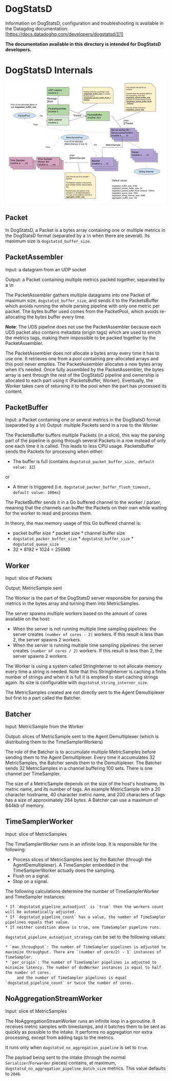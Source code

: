 # DogStatsD

Information on DogStatsD, configuration and troubleshooting is available in the Datagdog documentation:
[https://docs.datadoghq.com/developers/dogstatsd/][1]

**The documentation available in this directory is intended for DogStatsD developers.**

[1]: https://docs.datadoghq.com/developers/dogstatsd/

# DogStatsD Internals

![DogStatsD Internals Schema](internals_schema.png)

## Packet

In DogStatsD, a Packet is a bytes array containing one or multiple metrics in the DogStatsD format (separated by a \n when there are several). Its maximum size is `dogstatsd_buffer_size`.

## PacketAssembler

Input: a datagram from an UDP socket

Output: a Packet containing multiple metrics packed together, separated by a \n

The PacketAssembler gathers multiple datagrams into one Packet of maximum size, `dogstatsd_buffer_size`, and sends it to the PacketsBuffer which avoids running the whole parsing pipeline with only one metric per packet. The bytes buffer used comes from the PacketPool, which avoids re-allocating the bytes buffer every time.

**Note**: The UDS pipeline does not use the PacketAssembler because each UDS packet also contains metadata (origin tags) which are used to enrich the metrics tags, making them impossible to be packed together by the PacketAssembler.

The PacketAssembler does not allocate a bytes array every time it has to use one. It retrieves one from a pool containing pre-allocated arrays and this pool never empties. The PacketAssembler allocates a new bytes array when it’s needed.
Once fully assembled by the PacketAssembler, the bytes array is sent through the rest of the DogStatsD pipeline and ownership is allocated to each part using it (PacketsBuffer, Worker). Eventually, the Worker takes care of returning it to the pool when the part has processed its content.

## PacketBuffer

Input: a Packet containing one or several metrics in the DogStatsD format (separated by a \n)
Output: multiple Packets send in a row to the Worker

The PacketsBuffer buffers multiple Packets (in a slice), this way the parsing part of the pipeline is going through several Packets in a row instead of only one each time it is called. This leads to less CPU usage. PacketsBuffer sends the Packets for processing when either:

* The buffer is full (contains `dogstatsd_packet_buffer_size, default value: 32`)

or

* A timer is triggered (i.e. `dogstatsd_packer_buffer_flush_timeout, default value: 100ms`)

The PacketBuffer sends it in a Go buffered channel to the worker / parser, meaning that the channels can buffer the Packets on their own while waiting for the worker to read and process them.

In theory, the max memory usage of this Go buffered channel is:

  * packet buffer size * packet size * channel buffer size
  * `dogstatsd_packer_buffer_size` * `dogstatsd_buffer_size` * `dogstatsd_queue_size`
  * 32 * 8192 * 1024 =  256MB

## Worker

Input: slice of Packets

Output: MetricSample sent

The Worker is the part of the DogStatsD server responsible for parsing the metrics in the bytes array and turning them into MetricSamples.

The server spawns multiple workers based on the amount of cores available on the host:

  * When the server is not running multiple time sampling pipelines: the server creates `(number of cores - 2)` workers. If this result is less than 2, the server spawns 2 workers.
  * When the server is running multiple time sampling pipelines: the server creates `(number of cores / 2)` workers.  If this result is less than 2, the server spawns 2 workers.

The Worker is using a system called StringInterner to not allocate memory every time a string is needed. Note that this StringInterner is caching a finite number of strings and when it is full it is emptied to start caching strings again. Its size is configurable with `dogstatsd_string_interner_size`.

The MetricSamples created are not directly sent to the Agent Demultiplexer but first to a part called the Batcher.

## Batcher

Input: MetricSample from the Worker

Output: slices of MetricSample sent to the Agent Demultiplexer (which is distributing them to the TimeSamplerWorkers)

The role of the Batcher is to accumulate multiple MetricSamples before sending them to the Agent Demultiplexer. Every time it accumulates 32 MetricSamples, the Batcher sends them to the Demultiplexer. The Batcher sends 32 MetricSamples in a channel buffering 100 sets. There is one channel per TimeSampler.

The size of a MetricSample depends on the size of the host's hostname, its metric name, and its number of tags. An example MetricSample with a 20 character hostname, 40 character metric name, and 200 characters of tags has a size of approximately 264 bytes. A Batcher can use a maximum of 844kb of memory.

## TimeSamplerWorker

Input: slice of MetricSamples

The TimeSamplerWorker runs in an infinite loop. It is responsible for the following:

  * Process slices of MetricSamples sent by the Batcher (through the AgentDemultiplexer). A TimeSampler embedded in the TimeSamplerWorker actually does the sampling.
  * Flush on a signal.
  * Stop on a signal.

The following calculations determine the number of TimeSamplerWorker and TimeSampler instances:

    * If `dogstatsd_pipeline_autoadjust` is `true` then the workers count will be automatically adjusted.
    * If `dogstatsd_pipeline_count` has a value, the number of TimeSampler pipelines equals that value.
    * If neither condition above is true, one TimeSampler pipeline runs.

`dogstatsd_pipeline_autoadjust_strategy` can be set to the following values:

    * `max_throughput`: The number of TimeSampler pipelines is adjusted to maximize throughput. There are `(number of core/2) - 1` instances of TimeSampler.
    * `per_origin`: The number of TimeSampler pipelines is adjusted to minimize latency. The number of dsdWorker instances is equal to half the number of cores.
         and the number of TimeSampler pipelines is equal `dogstatsd_pipeline_count` or twice the number of cores.

## NoAggregationStreamWorker

Input: slice of MetricSamples

The NoAggregationStreamWorker runs an infinite loop in a goroutine. It receives metric samples with timestamps, and it batches them to be sent as quickly as possible to the intake. It performs no aggregation nor extra processing, except from adding tags to the metrics.

It runs only when `dogstatsd_no_aggregation_pipeline` is set to `true`.

The payload being sent to the intake (through the normal `Serializer`/`Forwarder` pieces) contains, at maximum, `dogstatsd_no_aggregation_pipeline_batch_size` metrics. This value defaults to `2048`.
